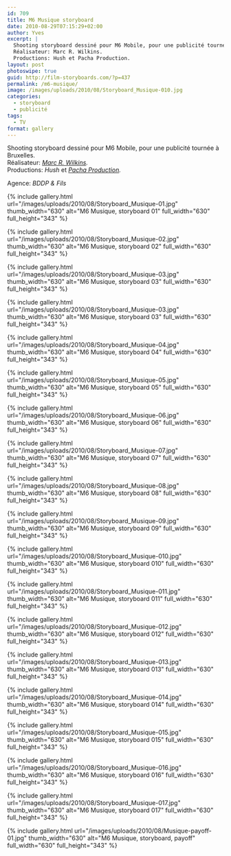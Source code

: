 ```yaml
---
id: 709
title: M6 Musique storyboard
date: 2010-08-29T07:15:29+02:00
author: Yves
excerpt: |
  Shooting storyboard dessiné pour M6 Mobile, pour une publicité tournée à Bruxelles.
  Réalisateur: Marc R. Wilkins.
  Productions: Hush et Pacha Production.
layout: post
photoswipe: true
guid: http://film-storyboards.com/?p=437
permalink: /m6-musique/
image: /images/uploads/2010/08/Storyboard_Musique-010.jpg
categories:
  - storyboard
  - publicité
tags:
  - TV
format: gallery
---
```

Shooting storyboard dessiné pour M6 Mobile, pour une publicité tournée à Bruxelles.  
Réalisateur: _<a href="http://marcwilkins.com/" target="_blank" rel="noopener">Marc R. Wilkins</a>._  
Productions: _Hush_ et _<a href="http://www.pachaproductions.com/" target="_blank" rel="noopener">Pacha Production</a>._

Agence: *BDDP & Fils*

<div class="photoswipe-gallery">
{% include gallery.html
 url="/images/uploads/2010/08/Storyboard_Musique-01.jpg"
 thumb_width="630" alt="M6 Musique, storyboard 01"
 full_width="630" full_height="343"
%}

{% include gallery.html
 url="/images/uploads/2010/08/Storyboard_Musique-02.jpg"
 thumb_width="630" alt="M6 Musique, storyboard 02"
 full_width="630" full_height="343"
%}

{% include gallery.html
 url="/images/uploads/2010/08/Storyboard_Musique-03.jpg"
 thumb_width="630" alt="M6 Musique, storyboard 03"
 full_width="630" full_height="343"
%}

{% include gallery.html
 url="/images/uploads/2010/08/Storyboard_Musique-03.jpg"
 thumb_width="630" alt="M6 Musique, storyboard 03"
 full_width="630" full_height="343"
%}

{% include gallery.html
 url="/images/uploads/2010/08/Storyboard_Musique-04.jpg"
 thumb_width="630" alt="M6 Musique, storyboard 04"
 full_width="630" full_height="343"
%}

{% include gallery.html
 url="/images/uploads/2010/08/Storyboard_Musique-05.jpg"
 thumb_width="630" alt="M6 Musique, storyboard 05"
 full_width="630" full_height="343"
%}

{% include gallery.html
 url="/images/uploads/2010/08/Storyboard_Musique-06.jpg"
 thumb_width="630" alt="M6 Musique, storyboard 06"
 full_width="630" full_height="343"
%}

{% include gallery.html
 url="/images/uploads/2010/08/Storyboard_Musique-07.jpg"
 thumb_width="630" alt="M6 Musique, storyboard 07"
 full_width="630" full_height="343"
%}

{% include gallery.html
 url="/images/uploads/2010/08/Storyboard_Musique-08.jpg"
 thumb_width="630" alt="M6 Musique, storyboard 08"
 full_width="630" full_height="343"
%}

{% include gallery.html
 url="/images/uploads/2010/08/Storyboard_Musique-09.jpg"
 thumb_width="630" alt="M6 Musique, storyboard 09"
 full_width="630" full_height="343"
%}

{% include gallery.html
 url="/images/uploads/2010/08/Storyboard_Musique-010.jpg"
 thumb_width="630" alt="M6 Musique, storyboard 010"
 full_width="630" full_height="343"
%}


{% include gallery.html
 url="/images/uploads/2010/08/Storyboard_Musique-011.jpg"
 thumb_width="630" alt="M6 Musique, storyboard 011"
 full_width="630" full_height="343"
%}

{% include gallery.html
 url="/images/uploads/2010/08/Storyboard_Musique-012.jpg"
 thumb_width="630" alt="M6 Musique, storyboard 012"
 full_width="630" full_height="343"
%}

{% include gallery.html
 url="/images/uploads/2010/08/Storyboard_Musique-013.jpg"
 thumb_width="630" alt="M6 Musique, storyboard 013"
 full_width="630" full_height="343"
%}

{% include gallery.html
 url="/images/uploads/2010/08/Storyboard_Musique-014.jpg"
 thumb_width="630" alt="M6 Musique, storyboard 014"
 full_width="630" full_height="343"
%}

{% include gallery.html
 url="/images/uploads/2010/08/Storyboard_Musique-015.jpg"
 thumb_width="630" alt="M6 Musique, storyboard 015"
 full_width="630" full_height="343"
%}

{% include gallery.html
 url="/images/uploads/2010/08/Storyboard_Musique-016.jpg"
 thumb_width="630" alt="M6 Musique, storyboard 016"
 full_width="630" full_height="343"
%}

{% include gallery.html
 url="/images/uploads/2010/08/Storyboard_Musique-017.jpg"
 thumb_width="630" alt="M6 Musique, storyboard 017"
 full_width="630" full_height="343"
%}

{% include gallery.html
 url="/images/uploads/2010/08/Musique-payoff-01.jpg"
 thumb_width="630" alt="M6 Musique, storyboard, payoff"
 full_width="630" full_height="343"
%}

</div>